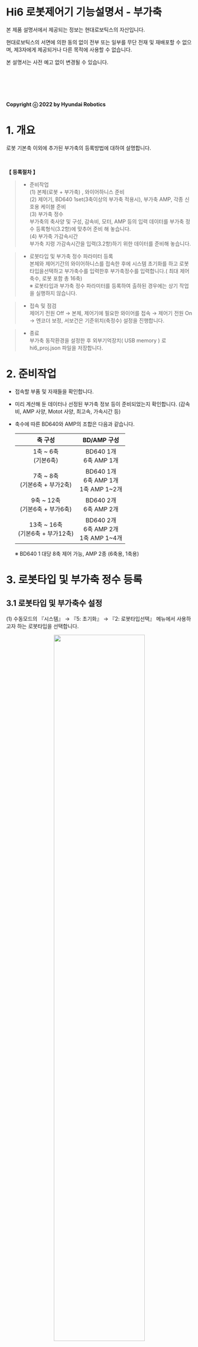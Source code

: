 ﻿# Hi6 로봇제어기 기능설명서 - 부가축


본 제품 설명서에서 제공되는 정보는 현대로보틱스의 자산입니다.

현대로보틱스의 서면에 의한 동의 없이 전부 또는 일부를 무단 전재 및 재배포할 수 없으며, 제3자에게 제공되거나 다른 목적에 사용할 수 없습니다.



본 설명서는 사전 예고 없이 변경될 수 있습니다.

<br>
<br>
<br>
<br>

**Copyright ⓒ 2022 by Hyundai Robotics**
# 1. 개요
로봇 기본축 이외에 추가된 부가축의 등록방법에 대하여 설명합니다. 
  
  
<br>

**【 등록절차 】**

>* 준비작업  
>(1) 본체(로봇 + 부가축) , 와이어하니스 준비  
>(2) 제어기, BD640 1set(3축이상의 부가축 적용시), 부가축 AMP, 각종 신호용 케이블 준비  
>(3) 부가축 정수  
부가축의 축사양 및 구성, 감속비, 모터, AMP 등의 입력 데이터를 부가축 정수 등록형식(3.2항)에 맞추어 준비 해 놓습니다.  
(4)	부가축 가감속시간  
부가축 지령 가감속시간을 입력(3.2항)하기 위한 데이터를 준비해 놓습니다.  

>*	로봇타입 및 부가축 정수 파라미터 등록  
본체와 제어기간의 와이어하니스를 접속한 후에 시스템 초기화를 하고 로봇타입을선택하고 부가축수를 입력한후 부가축정수를 입력합니다.( 최대 제어축수, 로봇 포함 총 16축)  
※ 로봇타입과 부가축 정수 파라미터를 등록하여 출하된 경우에는 상기 작업을 실행하지 않습니다.  

>*	접속 및 점검  
제어기 전원 Off → 본체, 제어기에 필요한 와이어를 접속 → 제어기 전원 On → 엔코더 보정, 서보건은 기준위치(축정수) 설정을 진행합니다.  

>* 종료  
부가축 동작환경을 설정한 후 외부기억장치( USB memory ) 로 hi6_proj.json 파일을 저장합니다.
# 2\. 준비작업

* 접속할 부품 및 자재들을 확인합니다.
* 미리 계산해 둔 데이터나 선정된 부가축 정보 등이 준비되었는지 확인합니다.
(감속비, AMP 사양, Motot 사양, 최고속, 가속시간 등)
* 축수에 따른 BD640와 AMP의 조합은 다음과 같습니다.

  | 축 구성 | BD/AMP 구성 |
  | :------------------: | :-------------------: |
    | 1축 \~ 6축</br>(기본6축) | BD640 1개</br>6축 AMP 1개 |
  | 7축 \~ 8축</br>(기본6축 + 부가2축) | BD640 1개</br>6축 AMP 1개</br>1축 AMP 1~2개 |
  | 9축 ~ 12축</br>(기본6축 + 부가6축) | BD640 2개</br>6축 AMP 2개 |
  | 13축 ~ 16축</br>(기본6축 + 부가12축) | BD640 2개</br>6축 AMP 2개</br>1축 AMP 1~4개 |


   ※ BD640 1 대당 8축 제어 가능, AMP 2종 (6축용, 1축용)
# 3. 로봇타입 및 부가축 정수 등록

## 3.1 로봇타입 및 부가축수 설정

(1) 수동모드의 『시스템』 → 『5: 초기화』 → 『2: 로봇타입선택』 메뉴에서 사용하고자 하는 로봇타입을 선택합니다.  

<p align="center">
 <img src="../../_assets/robottype.PNG" width="70%"></img>
 <em><p align="center">그림 3.1 로봇 타입 선택 화면</p></em>
</p>

</br>

{% hint style="info" %}
\[주의\] 로봇타입 및 부가축 정수를 설정하기 위해서는 엔지니어코드(R314)가 입력된 상태에서만 가능합니다. 모니터 화면 상단 우측의 “e” 표시가 엔지니어 코드가 입력된 상태임을 보여줍니다.  
{% endhint %}

(2) 부가축수를 입력하고 『확인』키를 눌러서 제어기를 재부팅합니다.

<p align="center">
 <img src="../../_assets/reboot.PNG" width="70%"></img>
 <em><p align="center">그림 3.2 제어기 재부팅 안내</p></em>
</p>

</br>

(3) 『시스템』 → 『5: 초기화』 → 『[5: 부가축 파라미터 설정](../2-parameters/parameters.md)』 메뉴로 진입합니다. 

<p align="center">
 <img src="../../_assets/addaxes_menu.PNG" width="70%"></img>
 <em><p align="center">그림 3.3 부가축 파라미터 설정 메뉴</p></em>
</p>
## 3.2 부가축 정수 설정


(1)	아래와 같은 『부가축 정수 설정』화면을 확인합니다.


<p align="center">
 <img src="../../_assets/addaxes.PNG" width="70%"></img>
 <em><p align="center">그림 3.4 부가축 파라미터 설정</p></em>
</p>


(2)	부가축 정수를 설정합니다.  
(3)	입력 종료는 『OK』키를 누릅니다. 


<br/>

---

**【부가축 정수】**

(1)	축 사양 : 부가축 종류를 <베이스, 서보건, 포지셔너, 지그, 서보핸드> 중에서 선택합니다.  
부가축 사양을 결정할때는 논리적인 부가축 순서에 따라 베이스 → 서보건 → 포지셔너 → 지그 → 서보핸드 순을 지켜야합니다.  

(2)	축 구성 : 축의 동작형태와 방향을 선택합니다.  
직동 베이스축(주행축)인 경우는 전/후축 주행이면 <X>, 좌/우축 주행이면 <Y>로, 상/하축 주행이면 <Z>로 선택합니다. 베이스축이 로봇 좌표계와 동일한 방향으로 설치되지 않은 경우는 <임의>로 선택하고 『베이스축 캘리브레이션』을 실행합니다. 회전 베이스축도 직동 베이스축과 같이 Rx/Ry/Rz를 선택하거나 <임의>로 선택하여 『베이스축 캘리브레이션』을 실행합니다. 서보건을 설정하는 경우는 『서보건기능 설명서』, 포지셔너를 사용하는 경우는 『포지셔너동기 기능설명서』를 참조하십시오.

(3)	축 위치 : 부가축의 물리적인 구성을 사용자가 지정하여 사용할수 있도록 합니다.

<center>

|축위치 정보 |설정값 |
|:---:|:---:|
| BD : '1'  | BD640보드 번호 : 1~2  |
| Axis : '7' | BD640 #1 : 7~8 </br>BD640 #2 : 1~8  |

  ※ '1', '7' 로 설정하였다면, BD640 1번의 7번째 축으로 설정됨  
</center>

(4) 감속비 : 모터 회전수당 축의 이동량을 등록합니다.  
직동축은 모터 회전수당 축 이동거리를 mm로, 회전축은 모터 회전수당 축 회전각도를 deg로 등록합니다. 부호는 모터의 정방향(엔코더가 증가하는 방향)이 축 동작방향과 일치하여 부가축 좌표치가 증가하면 “+”이고, 반대로 좌표치가 감소한다면 “-“로 정합니다. 아래 예시를 참고하십시오.  

- 예 1) 1/100감속기만 사용하는 회전축이라면,  
모터 100회전에 축이 360deg회전하므로,  
감속비 = + 360 / 100 [deg/rev]  
- 예 2) 1/20감속기와 PCD 110mm인 랙피니언을 사용하는 직동축이라면,  
모터 20회전에 110xPhi(=3.14159)=345.5749[mm]를 이동하므로,  
감속비 = + 3455749 /200000 [mm/rev]  
- 예 3) 1/5 감속기와 Lead 5mm인 볼스크류를 사용하는 직동축이라면,  
모터 5회전에 축이 5mm이동하므로,  
감속비 = + 5 / 5 [mm/rev]  

(5)	소프트리밋 : 로봇 유효동작영역(부가축 소프트 리미트)을 설정합니다.
직동축은 [mm]로 회전축은 [deg]로 설정하면 『시스템』 → 『3: 로봇 파라미터』 → 『3: 소프트웨어 리미트』에 설정값이 반영됩니다.  

(6)	AMP 사양 : 부가축에 사용할 AMP의 사양을 선택합니다.  
IPM 기호를 선택하고 Hall Sensor 사양을 숫자 0-9 로 입력하여 AMP 사양을 선택합니다. AMP의 형식 사양은 다음과 같습니다.  


<p align="center">
 <img src="../../_assets/amp.PNG" width="70%"></img>
 <em><p align="center">그림 3.5 IPM 사양</p></em>
</p>

IPM 기호와 Hall Sensor 기호에 따라 아래의 정격 용량을 갖습니다.  


<p align="center">
 <img src="../../_assets/ipm_hall.PNG" width="70%"></img>
 <em><p align="center">그림 3.6 Hall sensor 사양</p></em>
</p>

(7)	Motor 사양 : 부가축에 사용되는 모터 사양을 선택합니다.  
모터의 용량을 먼저 선택하고, 모터 사양을 선택합니다.  

(8)	가감속 파라미터 : 부가축의 최고속과 가속시간을 설정합니다.  
여기서 설정한 값은 『시스템』 → 『3: 로봇 파라미터』 → 『34: 가감속 파라미터』에 설정하는 것과 동일하게 적용됩니다. 부가축의 최고속을 사용자가 지정하지만, 모터 정격속도에 따라 제한됩니다. 부가축 동작중 진동이 발생하면 가속시간을 조정해야 합니다.  
## 3.3 메카니즘 설정

(1)	메커니즘 설정  
『시스템』 → 『5: 초기화』 → 『6: 메커니즘 설정』을 선택합니다.  

<p align="center">
 <img src="../../_assets/mechanism.PNG" width="70%"></img>
 <em><p align="center">그림 3.7 메커니즘 설정</p></em>
</p>


부가축은 수동 조작시 메커니즘 그룹에 따라 조그키를 할당하기 위해 메커니즘 그룹을 설정해야 합니다. 로봇축은 메커니즘 M0으로 고정되어 있으며, 부가축은 메커니즘 M1~M7로 분류하여 선택합니다.  


<br/>

(2)	정수 파일 백업  
부가축 설정이 완료되고 나면 『서비스』 → 『5: 파일관리』에서 USB memory에 프로젝트 파일(hi6_proj.json)을 복사합니다.  

<p align="center">
 <img src="../../_assets/project.PNG" width="70%"></img>
 <em><p align="center">그림 3.8 설정 파일 백업</p></em>
</p># 4. 티칭 & 재생## 4.1 수동조작(조그)


(1)	T/P상의 [메커니즘]키를 누르면 T/P상단의 상태표시창의 메커니즘 상태가 [1]로 표시되면서 메커니즘 그룹 1번에 대한 수동 조작이 가능해집니다.

(2)	부가축 수동조작은 좌표계에 관계없이 개별축 동작을 합니다. 다만, 주행축 은 좌표계 선택에 따라 다음과 같이 동작합니다.  
- 축, 직교 : 주행축 개별동작(설정된 축 방향으로 이동)  
- 툴 : 로봇 툴끝(TCP) 위치고정 동작(위치고정, 자세변환)  

(3)	수동동작 속도( S8기준 ) : 부가축 최고속의 25% (단, 직선최고속 250mm/sec로 제한)  
## 4.2 재생

(1)	보간 Off
각축별 목표점 동시 도달 합니다.

(2)	직선보간
로봇 툴끝(TCP)이 직선보간(궤적,자세유지) 동작이 이루어 집니다.
베이스축은 로봇과 연동하여 움직이면서 툴끝이 직선보간을 이루도록합니다.
그 이외의 부가축은 로봇 툴끝과 관련이 없으나 목표점에 동시 도달합니다.

(3)	원호보간
로봇 툴끝(TCP)이 직선보간(궤적,자세유지) 동작이 이루어 집니다.
베이스축은 로봇과 연동하여 움직이면서 툴끝이 직선보간을 이루도록합니다.
그 이외의 부가축은 로봇 툴끝과 관련이 없으나 목표점에 동시 도달합니다.

(4)	쉬프트
쉬프트 기능은(오프라인, 온라인, 서치, 팔레타이즈) 기본적으로 로봇에 대해서 적용되고 부가축은 기록된 위치까지만 이동합니다. 특히 서치기능에서 서치동작 스텝에는 부가축 이동이 없도록 주의하십시오. 주행축 쉬프트가 필요한 경우에는 Base 좌표계에서 쉬프트 합니다.

(5)	좌표변환
로봇에 대한 이동 성분만을 변환하고 부가축의 목표치는 동일값으로 옮겨놓기 때문에 변환할 원본 프로그램에 부가축 이동량이 없도록 검토 바랍니다.

(6)	상대 프로그램 호출기능 적용
상대 프로그램 작성시는 부가축을 이동하면 안됩니다. 로봇에 대한 상대위치만을 적용합니다.  